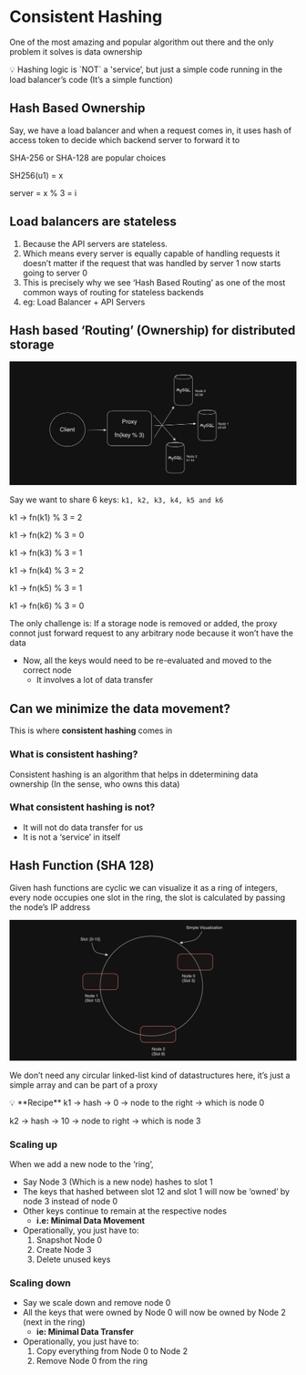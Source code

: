 # Consistent Hashing

One of the most amazing and popular algorithm out there and the only problem it solves is data ownership

<aside>
💡 Hashing logic is `NOT` a 'service’, but just a simple code running in the load balancer’s code (It’s a simple function)

</aside>

## Hash Based Ownership

Say, we have a load balancer and when a request comes in, it uses hash of access token to decide which backend server to forward it to

SHA-256 or SHA-128 are popular choices

SH256(u1) = x

server = x % 3 = i

## Load balancers are stateless

1. Because the API servers are stateless.
2. Which means every server is equally capable of handling requests it doesn’t matter if the request that was handled by server 1 now starts going to server 0
3. This is precisely why we see ‘Hash Based Routing’ as one of the most common ways of routing for stateless backends
4. eg: Load Balancer + API Servers

## Hash based ‘Routing’ (Ownership) for distributed storage

![Hash based routing for distributed storage](../Images/Consistent%20Hashing/hash-based-routing.png)

Say we want to share 6 keys: `k1, k2, k3, k4, k5 and k6`

k1 → fn(k1) % 3 = 2

k1 → fn(k2) % 3 = 0

k1 → fn(k3) % 3 = 1

k1 → fn(k4) % 3 = 2

k1 → fn(k5) % 3 = 1

k1 → fn(k6) % 3 = 0

The only challenge is: If a storage node is removed or added, the proxy connot just forward request to any arbitrary node because it won’t have the data

- Now, all the keys would need to be re-evaluated and moved to the correct node
  - It involves a lot of data transfer

## Can we minimize the data movement?

This is where **consistent hashing** comes in

### What is consistent hashing?

Consistent hashing is an algorithm that helps in ddetermining data ownership (In the sense, who owns this data)

### What consistent hashing is not?

- It will not do data transfer for us
- It is not a ‘service’ in itself

## Hash Function (SHA 128)

Given hash functions are cyclic we can visualize it as a ring of integers, every node occupies one slot in the ring, the slot is calculated by passing the node’s IP address

![Circular Hash Demonstration](../Images/Consistent%20Hashing/circular-hash.png)

We don’t need any circular linked-list kind of datastructures here, it’s just a simple array and can be part of a proxy

<aside>
💡 **Recipe**
k1 → hash → 0 → node to the right → which is node 0

k2 → hash → 10 → node to right → which is node 3

</aside>

### Scaling up

When we add a new node to the ‘ring’,

- Say Node 3 (Which is a new node) hashes to slot 1
- The keys that hashed between slot 12 and slot 1 will now be ‘owned’ by node 3 instead of node 0
- Other keys continue to remain at the respective nodes
  - **i.e: Minimal Data Movement**
- Operationally, you just have to:
  1. Snapshot Node 0
  2. Create Node 3
  3. Delete unused keys

### Scaling down

- Say we scale down and remove node 0
- All the keys that were owned by Node 0 will now be owned by Node 2 (next in the ring)
  - **ie: Minimal Data Transfer**
- Operationally, you just have to:
  1. Copy everything from Node 0 to Node 2
  2. Remove Node 0 from the ring
